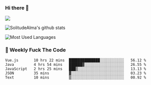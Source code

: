 ### Hi there 👋

<p>
  <a href="https://count.getloli.com/"><img src="https://count.getloli.com/get/@:solitudealma"></a>
</p>

![SolitudeAlma's github stats](https://github-readme-stats.vercel.app/api?username=solitudealma&show_icons=true&theme=radical)

![Most Used Languages](https://github-readme-stats.vercel.app/api/top-langs/?username=solitudealma&layout=compact&hide_border=true&theme=dark)
<!-- ![visitors](https://visitor-badge.glitch.me/badge?page_id=solitudealma.solitudealma.id) -->


### :dart: Weekly Fuck The Code

<!--START_SECTION:waka-->
```text
Vue.js       10 hrs 22 mins  ██████████████░░░░░░░░░░░   56.12 % 
Java         4 hrs 54 mins   ██████▓░░░░░░░░░░░░░░░░░░   26.55 % 
JavaScript   2 hrs 25 mins   ███▒░░░░░░░░░░░░░░░░░░░░░   13.13 % 
JSON         35 mins         ▓░░░░░░░░░░░░░░░░░░░░░░░░   03.23 % 
Text         10 mins         ▒░░░░░░░░░░░░░░░░░░░░░░░░   00.92 % 
```
<!--END_SECTION:waka-->
